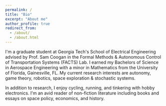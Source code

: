 ```yaml
---
permalink: /
title: "Bio"
excerpt: "About me"
author_profile: true
redirect_from: 
  - /about/
  - /about.html
---
```


I'm a graduate student at Georgia Tech's School of Electrical Engineering advised by Prof. Sam Coogan in the Formal Methods & Autonomous Control of Transportation Systems (FACTS) Lab. I earned my Bachelors of Science in Aerospace Engineering with a minor in Mathematics from the University of Florida, Gainesville, FL. My current research interests are autonomy, game theory, robotics, space exploration & stochastic systems.

In addition to research, I enjoy cycling, running, and tinkering with hobby electronics. I'm an avid reader of non-fiction literature including books and essays on space policy, economics, and history.

